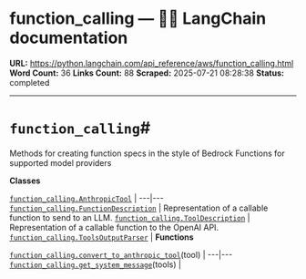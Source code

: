 # function_calling — 🦜🔗 LangChain  documentation

**URL:** https://python.langchain.com/api_reference/aws/function_calling.html
**Word Count:** 36
**Links Count:** 88
**Scraped:** 2025-07-21 08:28:38
**Status:** completed

---

# `function_calling`\#

Methods for creating function specs in the style of Bedrock Functions for supported model providers

**Classes**

[`function_calling.AnthropicTool`](https://python.langchain.com/api_reference/aws/function_calling/langchain_aws.function_calling.AnthropicTool.html#langchain_aws.function_calling.AnthropicTool "langchain_aws.function_calling.AnthropicTool") |    ---|---   [`function_calling.FunctionDescription`](https://python.langchain.com/api_reference/aws/function_calling/langchain_aws.function_calling.FunctionDescription.html#langchain_aws.function_calling.FunctionDescription "langchain_aws.function_calling.FunctionDescription") | Representation of a callable function to send to an LLM.   [`function_calling.ToolDescription`](https://python.langchain.com/api_reference/aws/function_calling/langchain_aws.function_calling.ToolDescription.html#langchain_aws.function_calling.ToolDescription "langchain_aws.function_calling.ToolDescription") | Representation of a callable function to the OpenAI API.   [`function_calling.ToolsOutputParser`](https://python.langchain.com/api_reference/aws/function_calling/langchain_aws.function_calling.ToolsOutputParser.html#langchain_aws.function_calling.ToolsOutputParser "langchain_aws.function_calling.ToolsOutputParser") |       **Functions**

[`function_calling.convert_to_anthropic_tool`](https://python.langchain.com/api_reference/aws/function_calling/langchain_aws.function_calling.convert_to_anthropic_tool.html#langchain_aws.function_calling.convert_to_anthropic_tool "langchain_aws.function_calling.convert_to_anthropic_tool")\(tool\) |    ---|---   [`function_calling.get_system_message`](https://python.langchain.com/api_reference/aws/function_calling/langchain_aws.function_calling.get_system_message.html#langchain_aws.function_calling.get_system_message "langchain_aws.function_calling.get_system_message")\(tools\) |